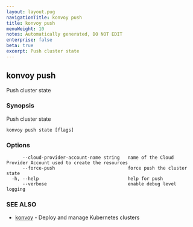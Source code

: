 ```yaml
---
layout: layout.pug
navigationTitle: konvoy push
title: konvoy push
menuWeight: 10
notes: Automatically generated, DO NOT EDIT
enterprise: false
beta: true
excerpt: Push cluster state
---
```


## konvoy push

Push cluster state

### Synopsis

Push cluster state

```
konvoy push state [flags]
```

### Options

```
      --cloud-provider-account-name string   name of the Cloud Provider Account used to create the resources
      --force-push                           force push the cluster state
  -h, --help                                 help for push
      --verbose                              enable debug level logging
```

### SEE ALSO

* [konvoy](../)	 - Deploy and manage Kubernetes clusters

